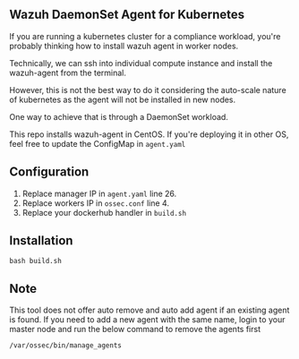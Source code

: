 ## Wazuh DaemonSet Agent for Kubernetes

If you are running a kubernetes cluster for a compliance workload, you're probably thinking how to install wazuh agent in worker nodes.

Technically, we can ssh into individual compute instance and install the wazuh-agent from the terminal.

However, this is not the best way to do it considering the auto-scale nature of kubernetes as the agent will not be installed in new nodes.

One way to achieve that is through a DaemonSet workload.

This repo installs wazuh-agent in CentOS. If you're deploying it in other OS, feel free to update the ConfigMap in `agent.yaml`

## Configuration

1. Replace manager IP in `agent.yaml` line 26.
2. Replace workers IP in `ossec.conf` line 4.
3. Replace your dockerhub handler in `build.sh`

## Installation

```
bash build.sh
```

## Note

This tool does not offer auto remove and auto add agent if an existing agent is found. If you need to add a new agent with the same name, login to your master node and run the below command to remove the agents first

```
/var/ossec/bin/manage_agents
```
